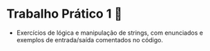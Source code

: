 # Trabalho Prático 1 🧩
- Exercícios de lógica e manipulação de strings, com enunciados e exemplos de entrada/saída comentados no código.

